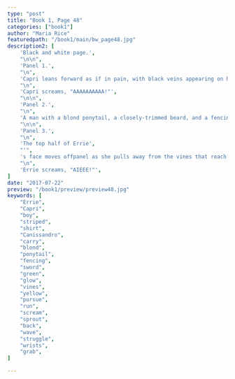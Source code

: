 ```yaml
---
type: "post"
title: "Book 1, Page 48"
categories: ["book1"]
author: "Maria Rice"
featuredpath: "/book1/main/bw_page48.jpg"
description2: [
    'Black and white page.',
    "\n\n",
    'Panel 1.',
    "\n",
    'Capri leans forward as if in pain, with black veins appearing on his face, as the vines suddenly sprout quickly from his back in another massive wave. One of the vines wraps around his arm.',
    "\n",
    'Capri screams, "AAAAAAAAAA!"',
    "\n\n",
    'Panel 2.',
    "\n",
    'A man with a blond ponytail, a closely-trimmed beard, and a fencing sword carries the boy in the striped shirt in his arms as he zooms in a glow away from a mass of glowing, rustling vines pursuing them.',
    "\n\n",
    'Panel 3.',
    "\n",
    'The top half of Errie',
    "'",
    's face moves offpanel as she pulls away from the vines that reach for her and wrap around her wrists.',
    "\n",
    'Errie screams, "AIEEE!"',
]
date: "2017-07-22"
preview: "/book1/preview/preview48.jpg"
keywords: [
    "Errie",
    "Capri",
    "boy",
    "striped",
    "shirt",
    "Canissandro",
    "carry",
    "blond",
    "ponytail",
    "fencing",
    "sword",
    "green",
    "glow",
    "vines",
    "yellow",
    "pursue",
    "run",
    "scream",
    "sprout",
    "back",
    "wave",
    "struggle",
    "wrists",
    "grab",
]

---
```

